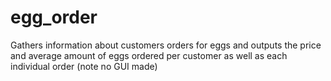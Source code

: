 # egg_order
Gathers information about customers orders for eggs and outputs the price and average amount of eggs ordered per customer as well as each individual order (note no GUI made) 
